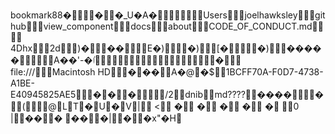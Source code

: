 book    mark    8   8   �           ��_U�A        �               Users        joelhawksley     github       view_component       docs     about        CODE_OF_CONDUCT.md              4   D   \   h   x        2d           )�           ��          E�)          �)           [�         �)          �   �   �   �   �             A��'-�ٵ                                                       �     	  file:///     Macintosh HD      ���         A�@�   $     1BCFF70A-F0D7-4738-A1BE-E40945825AE5     �      �     �          /   2     dnib                              md????            ����            �         (        \      @  L      T  �      U  �      V  |         <         �         �         �         �         �                0   |      �  �      �          �  �      �  |      �         �  x       "�  H      
